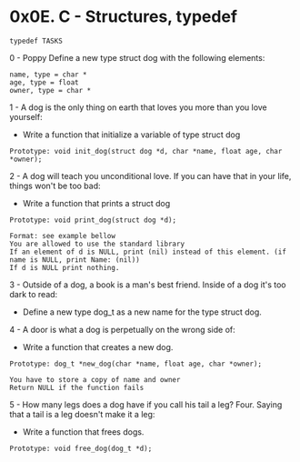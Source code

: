 # 0x0E. C - Structures, typedef

```
typedef TASKS
```

0 - Poppy Define a new type struct dog with the following elements:

```
name, type = char *
age, type = float
owner, type = char *
```

1 - A dog is the only thing on earth that loves you more than you love yourself:

- Write a function that initialize a variable of type struct dog

`Prototype: void init_dog(struct dog *d, char *name, float age, char *owner);`

2 - A dog will teach you unconditional love. If you can have that in your life, things won't be too bad:

- Write a function that prints a struct dog

`Prototype: void print_dog(struct dog *d);`

```
Format: see example bellow
You are allowed to use the standard library
If an element of d is NULL, print (nil) instead of this element. (if name is NULL, print Name: (nil))
If d is NULL print nothing.
```

3 - Outside of a dog, a book is a man's best friend. Inside of a dog it's too dark to read:

- Define a new type dog_t as a new name for the type struct dog.

4 - A door is what a dog is perpetually on the wrong side of:

- Write a function that creates a new dog.

`Prototype: dog_t *new_dog(char *name, float age, char *owner);`

```
You have to store a copy of name and owner
Return NULL if the function fails
```

5 - How many legs does a dog have if you call his tail a leg? Four. Saying that a tail is a leg doesn't make it a leg:

- Write a function that frees dogs.

`Prototype: void free_dog(dog_t *d);`
